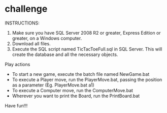 # challenge
INSTRUCTIONS:

1. Make sure you have SQL Server 2008 R2 or greater, Express Edition or greater, on a Windows computer.
2. Download all files.
3. Execute the SQL script named TicTacToeFull.sql in SQL Server. This will create the database and all the necessary objects.

Play actions
* To start a new game, execute the batch file named NewGame.bat
* To execute a Player move, run the PlayerMove.bat, passing the position as a parameter (Eg. PlayerMove.bat a1)
* To execute a Computer move, run the ComputerMove.bat
* Wherever you want to print the Board, run the PrintBoard.bat

Have fun!!!

